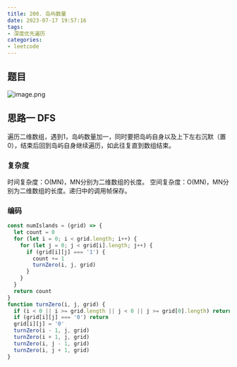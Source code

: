 ```yaml
---
title: 200. 岛屿数量
date: 2023-07-17 19:57:16
tags: 
- 深度优先遍历
categories:
- leetcode
---
```


## 题目

![image.png](https://p1-juejin.byteimg.com/tos-cn-i-k3u1fbpfcp/115b88dbb780452598f2ec829b1466de~tplv-k3u1fbpfcp-watermark.image?)

## 思路一 DFS
遍历二维数组，遇到1，岛屿数量加一，同时要把岛屿自身以及上下左右沉默（置0），结束后回到岛屿自身继续遍历，如此往复直到数组结束。

### 复杂度
时间复杂度：O(MN)，MN分别为二维数组的长度。
空间复杂度：O(MN)，MN分别为二维数组的长度。递归中的调用帧保存。

### 编码

```js
const numIslands = (grid) => {
  let count = 0
  for (let i = 0; i < grid.length; i++) {
    for (let j = 0; j < grid[i].length; j++) {
      if (grid[i][j] === '1') {
        count += 1
        turnZero(i, j, grid)
      }
    }
  }
  return count
}
function turnZero(i, j, grid) {
  if (i < 0 || i >= grid.length || j < 0 || j >= grid[0].length) return
  if (grid[i][j] === '0') return
  grid[i][j] = '0'
  turnZero(i - 1, j, grid)
  turnZero(i + 1, j, grid)
  turnZero(i, j - 1, grid)
  turnZero(i, j + 1, grid)
}

```